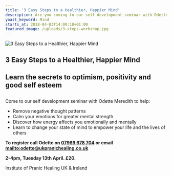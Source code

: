 ```yaml
---
title: '3 Easy Steps to a Healthier, Happier Mind'
description: Are you coming to our self development seminar with Odette Meredith?
yoast_keyword: Mind
starts_at: 2018-04-03T14:00:18+01:00
featured_image: /uploads/3-steps-workshop.jpg
---
```

![3 Easy Steps to a Healthier, Happier Mind](/uploads/3-steps-workshop.jpg)

## 3 Easy Steps to a Healthier, Happier Mind

## Learn the secrets to optimism, positivity and good self esteem

## 

Come to our self development seminar with Odette Meredith to help:

* Remove negative thought patterns
* Calm your emotions for greater mental strength
* Discover how energy affects you emotionally and mentally
* Learn to change your state of mind to empower your life and the lives of others 

**To register call Odette on <a href="tel:+447969678704">07969 678 704</a> or email <mailto:odette@ukpranichealing.co.uk>**

**2-4pm, Tuesday 13th April. £20.**

Institute of Pranic Healing UK & Ireland
